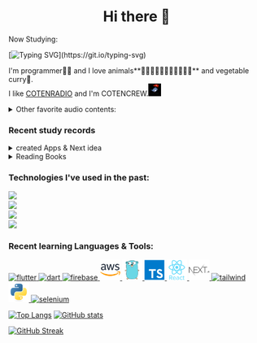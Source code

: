 <!--
**itachi-P/itachi-p** is a ✨ _special_ ✨ repository because its `README.md` (this file) appears on your GitHub profile.
Here are some ideas to get you started:
-->
<h1 align="center">Hi there 👋</h1>
Now Studying:

[![Typing SVG](https://readme-typing-svg.demolab.com?font=Ubuntu&weight=600&size=18&duration=2000&pause=1000&color=F7C358&background=19891D9B&width=300&height=30&lines=Podcast「ひまプロ」拝聴中;職を得るのは諦めました。;趣味で学習・アプリ開発;)](https://git.io/typing-svg)

I'm programmer👩‍💻 and I love animals**🐻🐯🐘🦝🦊🐹🦇🦎🐝🐛🍄** and vegetable curry🍛.  
I like <a href="https://www.youtube.com/c/cotenradio">COTENRADIO</a> and I'm COTENCREW.<img src="crew-logo-03.png" width="25"/><br>

<details>
<summary>Other favorite audio contents:</summary>
  
- [a scope 〜資本主義の未来編](https://open.spotify.com/show/6Wg8C5S0lonShoWReujAip)
- [ゆる言語学ラジオ](https://podcasters.spotify.com/pod/show/yurugengo) & [ゆるコンピュータ科学ラジオ](https://www.youtube.com/@yurucom)
- [ひまじんプログラマーの週末エンジニアリングレッスン(ひまプロ)](https://open.spotify.com/show/2uv9mONog0nr9q5YJJsvIt?si=e79fc99f3ecd4b8f)
- [エンジニアストーリー by Qiita](https://pitpa.jp/playlist/engineerstory)
</details>

### Recent study records

<details>
  <summary>created Apps & Next idea</summary>
  
- [ぬこ🐈画像ジェネレータ](https://random-cat-git-feature-itachi-p.vercel.app/)  
- [世界のお天気⛈️🌞🌪️](https://weather-report-react-ts.netlify.app/)
- [Next.js公式テストブログ📝アプリ](https://nextjs-testapp02-blog.netlify.app/)+α
- [GraphQLでAPI開発やってみた](https://graphql-prisma-supabase.vercel.app/)

**Next plan**
- **自分で使いたい**と思うスマホアプリ開発 (~~Go mobile, Go Cloud~~ | **Flutter** | *React Native*)
  - 意思決定委任アプリ　（🎲様の言う通り）　自己理解支援ツールでもある
  - 読書支援アプリ　（脅威の遅読術マスターの読書促進用）
  - 集中力訓練アプリ　（現代は集中力を阻害するものだらけ、その最たる例はスマホである）
  - 習慣形成アプリ　（以前Flutter & Firebaseで作って非公開のもの）
- _GolangでFintech自動売買アプリ(**非公開・一時中断**)_

#### Other items created past :
  
- Python & Selenium & pandas🐼 ~~&FastAPI~~ によるWebスクレイピング _（API化は未実装）_
- PHP & Laravel & Docker & AWS ECS (料金節約のため稼働停止中）
- Flutter & Firebase & NoSQL(FireStore) による30日間習慣形成スマホアプリ（非公開）
</details>

<details>
  <summary>Reading Books</summary>

##### Now reading
- (再読)[The Art of Readable Code](https://www.amazon.co.jp/dp/4873115655)
- [達人プログラマー(第2版): 熟達に向けたあなたの旅](https://www.amazon.co.jp/dp/4274226298)
  
###### Recently read books:

- [「頭のゴミ」を捨てれば、脳は一瞬で目覚める!](https://www.amazon.co.jp/dp/B00JP3222M/)
- [モチベーション3.0](https://www.amazon.co.jp/dp/4062144492)
- [SOFT SKILLS ソフトウェア開発者の人生マニュアル 第2版](https://www.amazon.co.jp/dp/4296000500/)
- [世界は贈与でできている　資本主義の「すきま」を埋める倫理学](https://www.amazon.co.jp//dp/B085NJC1HD/)
- [Humankind 希望の歴史(上)　人類が善き未来をつくるための18章](https://www.amazon.co.jp/dp/4163914072/)
- [「孟子」は人を強くする](https://www.amazon.co.jp/dp/4396111290/)
- [宇宙は何でできているのか　素粒子物理学で解く宇宙の謎](https://www.amazon.co.jp/gp/product/B00CZCWBPS/)

</details>

### Technologies I've used in the past:
<p align="left">
  <a href="https://skillicons.dev">
    <img src="https://skillicons.dev/icons?i=github,git,vscode,vim,bash,linux,aws,docker,mysql,postgres,sqlite" /><br />
    <img src="https://skillicons.dev/icons?i=go,supabase,netlify,graphql,prisma,tailwind,py,selenium,php,laravel,heroku,ruby,rails,solidity" /><br />
    <img src="https://skillicons.dev/icons?i=js,ts,react,nextjs,vercel,dart,flutter,androidstudio,gradle,firebase,gcp" /><br />
    <img src="https://skillicons.dev/icons?i=html,css,sass,wordpress,java,eclipse,c,cs,dotnet,perl" /><br />
  </a>
</p>

### Recent learning Languages & Tools:
<p align="left">
  <a href="https://flutter.dev"> <img src="https://www.vectorlogo.zone/logos/flutterio/flutterio-icon.svg" alt="flutter" width="40" height="40"/> </a> 
  <a href="https://dart.dev"> <img src="https://www.vectorlogo.zone/logos/dartlang/dartlang-icon.svg" alt="dart" width="40" height="40"/> </a> 
  <a href="https://firebase.google.com/"> <img src="https://www.vectorlogo.zone/logos/firebase/firebase-icon.svg" alt="firebase" width="40" height="40"/> </a>
  <a href="https://aws.amazon.com"> <img src="https://raw.githubusercontent.com/devicons/devicon/master/icons/amazonwebservices/amazonwebservices-original-wordmark.svg" alt="aws" width="40" height="40"/> </a> 
  <a href="https://golang.org"> <img src="https://raw.githubusercontent.com/devicons/devicon/master/icons/go/go-original.svg" alt="go" width="40" height="40"/> </a>
  <a href="https://typescriptlang.org"> <img src="https://raw.githubusercontent.com/devicons/devicon/master/icons/typescript/typescript-original.svg" alt="typescript" width="40" height="40"/> </a>
  <a href="https://react.org"> <img src="https://raw.githubusercontent.com/devicons/devicon/master/icons/react/react-original-wordmark.svg" alt="reactjs" width="40" height="40"/> </a>
  <a href="https://nextjs.org"> <img src="https://raw.githubusercontent.com/devicons/devicon/master/icons/nextjs/nextjs-original-wordmark.svg" alt="nextjs" width="40" height="40"/> </a>
  <a href="https://tailwindcss.com/"> <img src="https://www.vectorlogo.zone/logos/tailwindcss/tailwindcss-icon.svg" alt="tailwind" width="40" height="40"/> </a>
  <a href="https://www.python.org"> <img src="https://raw.githubusercontent.com/devicons/devicon/master/icons/python/python-original.svg" alt="python" width="40" height="40"/> </a>
  <a href="https://www.selenium.dev"> <img src="https://raw.githubusercontent.com/detain/svg-logos/780f25886640cef088af994181646db2f6b1a3f8/svg/selenium-logo.svg" alt="selenium" width="40" height="40"/> </a>
<!--   
  <a href="https://www.docker.com/"> <img src="https://raw.githubusercontent.com/devicons/devicon/master/icons/docker/docker-original-wordmark.svg" alt="docker" width="40" height="40"/> </a> 
  <a href="https://www.vim.org/"> <img src="https://raw.githubusercontent.com/devicons/devicon/master/icons/vim/vim-original.svg" alt="vim" width="40" height="40"/> </a>
  <a href="https://www.linux.org/"> <img src="https://raw.githubusercontent.com/devicons/devicon/master/icons/linux/linux-original.svg" alt="linux" width="40" height="40"/> </a>
  <a href="https://laravel.com"> <img src="https://cdn.jsdelivr.net/gh/devicons/devicon/icons/laravel/laravel-plain-wordmark.svg" alt="laravel" width="40" height="40"/> </a>
  <a href="https://www.ruby-lang.org/en/"> <img src="https://raw.githubusercontent.com/devicons/devicon/master/icons/ruby/ruby-original.svg" alt="ruby" width="40" height="40"/> </a>
  <a href="https://rubyonrails.org"> <img src="https://raw.githubusercontent.com/devicons/devicon/master/icons/rails/rails-original-wordmark.svg" alt="rails" width="40" height="40"/> </a>
-->
</p>

[![Top Langs](https://github-readme-stats.vercel.app/api/top-langs/?username=itachi-p&layout=compact&theme=bear)](https://github.com/anuraghazra/github-readme-stats)
[![GitHub stats](https://github-readme-stats.vercel.app/api?username=itachi-p&show_icons=true&theme=flag-india)](https://streak-stats.demolab.com/demo/)

[![GitHub Streak](https://github-readme-streak-stats.herokuapp.com?user=itachi-p&theme=black-ice&date_format=%5BY.%5Dn.j&card_width=510)](https://git.io/streak-stats)
